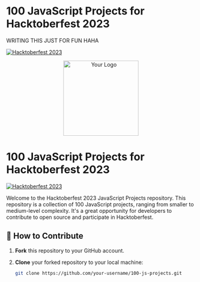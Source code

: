# 100 JavaScript Projects for Hacktoberfest 2023

WRITING THIS JUST FOR FUN HAHA

[![Hacktoberfest 2023](https://img.shields.io/badge/Hacktoberfest-2023-blueviolet)](https://hacktoberfest.digitalocean.com/)

<p align="center">
  <img src="your_logo.png" alt="Your Logo" width="200">
</p>

# 100 JavaScript Projects for Hacktoberfest 2023

[![Hacktoberfest 2023](https://img.shields.io/badge/Hacktoberfest-2023-blueviolet)](https://hacktoberfest.digitalocean.com/)

Welcome to the Hacktoberfest 2023 JavaScript Projects repository. This repository is a collection of 100 JavaScript projects, ranging from smaller to medium-level complexity. It's a great opportunity for developers to contribute to open source and participate in Hacktoberfest.

## 🚀 How to Contribute

1. **Fork** this repository to your GitHub account.

2. **Clone** your forked repository to your local machine:
   ```bash
   git clone https://github.com/your-username/100-js-projects.git
